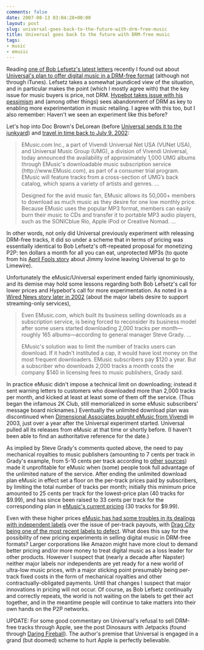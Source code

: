 ```yaml
---
comments: false
date: 2007-08-13 03:04:28+00:00
layout: post
slug: universal-goes-back-to-the-future-with-drm-free-music
title: Universal goes back to the future with DRM-free music
tags:
- music
- emusic
---
```


Reading [one of Bob Lefsetz's latest letters](http://lefsetz.com/wordpress/index.php/archives/2007/08/09/universalcopy-protection/) recently I found out about [Universal's plan to offer digital music in a DRM-free format](http://www.nytimes.com/2007/08/10/business/10music.html) (although not through iTunes). Lefsetz takes a somewhat jaundiced view of the situation, and in particular makes the point (which I mostly agree with) that the key issue for music buyers is price, not DRM. [Hypebot takes issue with his pessimism](http://hypebot.typepad.com/hypebot/2007/08/drm-free-wont-s.html) and (among other things) sees abandonment of DRM as key to enabling more experimentation in music retailing. I agree with this too, but I also remember: Haven't we seen an experiment like this before?

Let's hop into Doc Brown's DeLorean (before [Universal sends it to the junkyard](http://www.bttf.com/index.php?/weblog/more/universal_orlando_permanently_closing_gullwing_doors_on_back_to_the_futuret/)) and [travel in time back to July 9, 2002](http://new.umusic.com/News.aspx?NewsId=99):


<blockquote>EMusic.com Inc., a part of Vivendi Universal Net USA (VUNet USA), and Universal Music Group (UMG), a division of Vivendi Universal, today announced the availability of approximately 1,000 UMG albums through EMusic's downloadable music subscription service (http://www.EMusic.com), as part of a consumer trial program. EMusic will feature tracks from a cross-section of UMG’s back catalog, which spans a variety of artists and genres. ...

Designed for the avid music fan, EMusic allows its 50,000+ members to download as much music as they desire for one low monthly price. Because EMusic uses the popular MP3 format, members can easily burn their music to CDs and transfer it to portable MP3 audio players, such as the SONICblue Rio, Apple iPod or Creative Nomad. ...</blockquote>


In other words, not only did Universal previously experiment with releasing DRM-free tracks, it did so under a scheme that in terms of pricing was essentially identical to Bob Lefsetz's oft-repeated proposal for monetizing P2P: ten dollars a month for all you can eat, unprotected MP3s (to quote from his [April Fools story](http://lefsetz.com/wordpress/index.php/archives/2007/04/01/iovine-to-limewire/) about Jimmy Iovine leaving Universal to go to Limewire).

Unfortunately the eMusic/Universal experiment ended fairly ignominiously, and its demise may hold some lessons regarding both Bob Lefsetz's call for lower prices and Hypebot's call for more experimentation. As noted in a [Wired News story later in 2002](http://www.wired.com/entertainment/music/news/2002/11/56419) (about the major labels desire to support streaming-only services),


<blockquote>Even EMusic.com, which built its business selling downloads as a subscription service, is being forced to reconsider its business model after some users started downloading 2,000 tracks per month—roughly 165 albums—according to general manager Steve Grady. ...

EMusic's solution was to limit the number of tracks users can download. If it hadn't instituted a cap, it would have lost money on the most frequent downloaders. EMusic subscribers pay $120 a year. But a subscriber who downloads 2,000 tracks a month costs the company $140 in licensing fees to music publishers, Grady said.</blockquote>


In practice eMusic didn't impose a technical limit on downloading; instead it sent warning letters to customers who downloaded more than 2,000 tracks per month, and kicked at least at least some of them off the service. (Thus began the infamous 2K Club, still memorialized in some eMusic subscribers' message board nicknames.) Eventually the unlimited download plan was discontinued when [Dimensional Associates bought eMusic from Vivendi](http://news.com.com/2100-1027-5089830.html) in 2003, just over a year after the Universal experiment started. Universal pulled all its releases from eMusic at that time or shortly before. (I haven't been able to find an authoritative reference for the date.)

As implied by Steve Grady's comments quoted above, the need to pay mechanical royalties to music publishers (amounting to 7 cents per track in Grady's example, from 5-10 cents per track according to [other sources](http://www.networkworld.com/columnists/2002/1104backspin.html)) made it unprofitable for eMusic when (some) people took full advantage of the unlimited nature of the service. After ending the unlimited download plan eMusic in effect set a floor on the per-track prices paid by subscribers, by limiting the total number of tracks per month; initially this minimum price amounted to 25 cents per track for the lowest-price plan (40 tracks for $9.99), and has since been raised to 33 cents per track for the corresponding plan in [eMusic's current pricing](http://www.emusic.com/messages/plans.html) (30 tracks for $9.99).

Even with these higher prices [eMusic has had some troubles in its dealings with independent labels](http://www.reuters.com/article/entertainmentNews/idUSN0448718620070505) over the issue of per-track payouts, with [Drag City being one of the most recent labels to defect](http://www.emusic.com/messageboard/viewTopic.html?topicId=11490). What does this say for the possibility of new pricing experiments in selling digital music in DRM-free formats? Larger corporations like Amazon might have more clout to demand better pricing and/or more money to treat digital music as a loss leader for other products. However I suspect that (nearly a decade after Napster) neither major labels nor independents are yet ready for a new world of ultra-low music prices, with a major sticking point presumably being per-track fixed costs in the form of mechanical royalties and other contractually-obligated payments. Until that changes I suspect that major innovations in pricing will not occur. Of course, as Bob Lefsetz continually and correctly repeats, the world is not waiting on the labels to get their act together, and in the meantime people will continue to take matters into their own hands on the P2P networks.

UPDATE: For some good commentary on Universal's refusal to sell DRM-free tracks through Apple, see the post Dinosaurs with Jetpacks (found through [Daring Fireball](http://daringfireball.net/)). The author's premise that Universal is engaged in a grand (but doomed) scheme to hurt Apple is perfectly believable.
